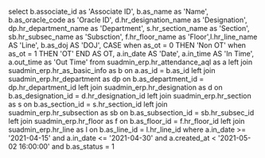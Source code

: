 select b.associate_id as 'Associate ID', b.as_name as 'Name', b.as_oracle_code as 'Oracle ID',
d.hr_designation_name as 'Designation',
dp.hr_department_name as 'Department',
s.hr_section_name as 'Section',
sb.hr_subsec_name as 'Subsction', 
f.hr_floor_name as 'Floor',l.hr_line_name AS 'Line',
b.as_doj AS 'DOJ', 
CASE when as_ot = 0 THEN 'Non OT' when as_ot = 1 THEN 'OT' END AS OT,
a.in_date AS 'Date', a.in_time AS 'In Time', a.out_time as 'Out Time'
from suadmin_erp.hr_attendance_aql as a 
left join suadmin_erp.hr_as_basic_info as b on a.as_id = b.as_id 
left join suadmin_erp.hr_department as dp on b.as_department_id = dp.hr_department_id
left join suadmin_erp.hr_designation as d on b.as_designation_id = d.hr_designation_id
left join suadmin_erp.hr_section as s on b.as_section_id = s.hr_section_id
left join suadmin_erp.hr_subsection as sb on b.as_subsection_id = sb.hr_subsec_id
left join suadmin_erp.hr_floor as f on b.as_floor_id = f.hr_floor_id
left join suadmin_erp.hr_line as l on b.as_line_id = l.hr_line_id
where a.in_date >= '2021-04-15' and a.in_date <= '2021-04-30' and a.created_at < '2021-05-02 16:00:00' and b.as_status = 1
